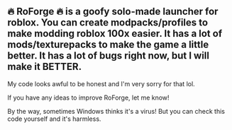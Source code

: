 ## 🔥 RoForge 🔥 is a goofy solo-made launcher for roblox. You can create modpacks/profiles to make modding roblox 100x easier. It has a lot of mods/texturepacks to make the game a little better. It has a lot of bugs right now, but I will make it BETTER.

My code looks awful to be honest and I'm very sorry for that lol.

If you have any ideas to improve RoForge, let me know!

By the way, sometimes Windows thinks it's a virus! But you can check this code yourself and it's harmless.
